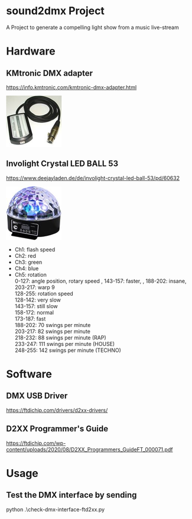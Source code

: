 # sound2dmx Project
A Project to generate a compelling light show from a music live-stream

# Hardware
## KMtronic DMX adapter
https://info.kmtronic.com/kmtronic-dmx-adapter.html

![KMtronic DMX adapter](./images/kmtronic-usb-dmx-thumb.jpg)

## Involight Crystal LED BALL 53
https://www.deejayladen.de/de/involight-crystal-led-ball-53/pd/60632

![Involight Crystal LED BALL 53](./images/involight-crystal-led-ball-53-thumb.jpg)

* Ch1: flash speed <br>
* Ch2: red <br>
* Ch3: green <br>
* Ch4: blue <br>
* Ch5: rotation <br>
  0-127: angle position, rotary speed , 143-157: faster, , 188-202: insane, 203-217: warp 9 <br>
  128-255: rotation speed <br>
  128-142: very slow <br>
  143-157: still slow <br>
  158-172: normal <br>
  173-187: fast <br>
  188-202: 70 swings per minute <br>
  203-217: 82 swings per minute <br>
  218-232: 88 swings per minute (RAP) <br>
  233-247: 111 swings per minute (HOUSE) <br>
  248-255: 142 swings per minute (TECHNO) <br>
  
# Software
## DMX USB Driver
https://ftdichip.com/drivers/d2xx-drivers/

## D2XX Programmer's Guide
https://ftdichip.com/wp-content/uploads/2020/08/D2XX_Programmers_GuideFT_000071.pdf


# Usage
## Test the DMX interface by sending 
python .\check-dmx-interface-ftd2xx.py
